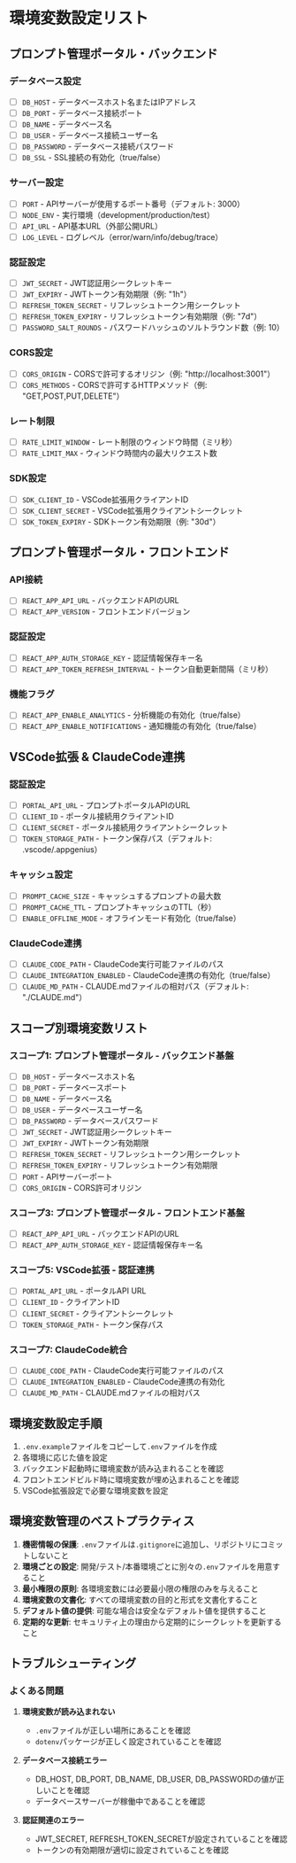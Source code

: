 # 環境変数設定リスト

## プロンプト管理ポータル・バックエンド

### データベース設定
- [ ] `DB_HOST` - データベースホスト名またはIPアドレス
- [ ] `DB_PORT` - データベース接続ポート
- [ ] `DB_NAME` - データベース名
- [ ] `DB_USER` - データベース接続ユーザー名
- [ ] `DB_PASSWORD` - データベース接続パスワード
- [ ] `DB_SSL` - SSL接続の有効化（true/false）

### サーバー設定
- [ ] `PORT` - APIサーバーが使用するポート番号（デフォルト: 3000）
- [ ] `NODE_ENV` - 実行環境（development/production/test）
- [ ] `API_URL` - API基本URL（外部公開URL）
- [ ] `LOG_LEVEL` - ログレベル（error/warn/info/debug/trace）

### 認証設定
- [ ] `JWT_SECRET` - JWT認証用シークレットキー
- [ ] `JWT_EXPIRY` - JWTトークン有効期限（例: "1h"）
- [ ] `REFRESH_TOKEN_SECRET` - リフレッシュトークン用シークレット
- [ ] `REFRESH_TOKEN_EXPIRY` - リフレッシュトークン有効期限（例: "7d"）
- [ ] `PASSWORD_SALT_ROUNDS` - パスワードハッシュのソルトラウンド数（例: 10）

### CORS設定
- [ ] `CORS_ORIGIN` - CORSで許可するオリジン（例: "http://localhost:3001"）
- [ ] `CORS_METHODS` - CORSで許可するHTTPメソッド（例: "GET,POST,PUT,DELETE"）

### レート制限
- [ ] `RATE_LIMIT_WINDOW` - レート制限のウィンドウ時間（ミリ秒）
- [ ] `RATE_LIMIT_MAX` - ウィンドウ時間内の最大リクエスト数

### SDK設定
- [ ] `SDK_CLIENT_ID` - VSCode拡張用クライアントID
- [ ] `SDK_CLIENT_SECRET` - VSCode拡張用クライアントシークレット
- [ ] `SDK_TOKEN_EXPIRY` - SDKトークン有効期限（例: "30d"）

## プロンプト管理ポータル・フロントエンド

### API接続
- [ ] `REACT_APP_API_URL` - バックエンドAPIのURL
- [ ] `REACT_APP_VERSION` - フロントエンドバージョン

### 認証設定
- [ ] `REACT_APP_AUTH_STORAGE_KEY` - 認証情報保存キー名
- [ ] `REACT_APP_TOKEN_REFRESH_INTERVAL` - トークン自動更新間隔（ミリ秒）

### 機能フラグ
- [ ] `REACT_APP_ENABLE_ANALYTICS` - 分析機能の有効化（true/false）
- [ ] `REACT_APP_ENABLE_NOTIFICATIONS` - 通知機能の有効化（true/false）

## VSCode拡張 & ClaudeCode連携

### 認証設定
- [ ] `PORTAL_API_URL` - プロンプトポータルAPIのURL
- [ ] `CLIENT_ID` - ポータル接続用クライアントID
- [ ] `CLIENT_SECRET` - ポータル接続用クライアントシークレット
- [ ] `TOKEN_STORAGE_PATH` - トークン保存パス（デフォルト: .vscode/.appgenius）

### キャッシュ設定
- [ ] `PROMPT_CACHE_SIZE` - キャッシュするプロンプトの最大数
- [ ] `PROMPT_CACHE_TTL` - プロンプトキャッシュのTTL（秒）
- [ ] `ENABLE_OFFLINE_MODE` - オフラインモード有効化（true/false）

### ClaudeCode連携
- [ ] `CLAUDE_CODE_PATH` - ClaudeCode実行可能ファイルのパス
- [ ] `CLAUDE_INTEGRATION_ENABLED` - ClaudeCode連携の有効化（true/false）
- [ ] `CLAUDE_MD_PATH` - CLAUDE.mdファイルの相対パス（デフォルト: "./CLAUDE.md"）

## スコープ別環境変数リスト

### スコープ1: プロンプト管理ポータル - バックエンド基盤
- [ ] `DB_HOST` - データベースホスト名
- [ ] `DB_PORT` - データベースポート
- [ ] `DB_NAME` - データベース名
- [ ] `DB_USER` - データベースユーザー名
- [ ] `DB_PASSWORD` - データベースパスワード
- [ ] `JWT_SECRET` - JWT認証用シークレットキー
- [ ] `JWT_EXPIRY` - JWTトークン有効期限
- [ ] `REFRESH_TOKEN_SECRET` - リフレッシュトークン用シークレット
- [ ] `REFRESH_TOKEN_EXPIRY` - リフレッシュトークン有効期限
- [ ] `PORT` - APIサーバーポート
- [ ] `CORS_ORIGIN` - CORS許可オリジン

### スコープ3: プロンプト管理ポータル - フロントエンド基盤
- [ ] `REACT_APP_API_URL` - バックエンドAPIのURL
- [ ] `REACT_APP_AUTH_STORAGE_KEY` - 認証情報保存キー名

### スコープ5: VSCode拡張 - 認証連携
- [ ] `PORTAL_API_URL` - ポータルAPI URL
- [ ] `CLIENT_ID` - クライアントID
- [ ] `CLIENT_SECRET` - クライアントシークレット
- [ ] `TOKEN_STORAGE_PATH` - トークン保存パス

### スコープ7: ClaudeCode統合
- [ ] `CLAUDE_CODE_PATH` - ClaudeCode実行可能ファイルのパス
- [ ] `CLAUDE_INTEGRATION_ENABLED` - ClaudeCode連携の有効化
- [ ] `CLAUDE_MD_PATH` - CLAUDE.mdファイルの相対パス

## 環境変数設定手順

1. `.env.example`ファイルをコピーして`.env`ファイルを作成
2. 各環境に応じた値を設定
3. バックエンド起動時に環境変数が読み込まれることを確認
4. フロントエンドビルド時に環境変数が埋め込まれることを確認
5. VSCode拡張設定で必要な環境変数を設定

## 環境変数管理のベストプラクティス

1. **機密情報の保護**: `.env`ファイルは`.gitignore`に追加し、リポジトリにコミットしないこと
2. **環境ごとの設定**: 開発/テスト/本番環境ごとに別々の`.env`ファイルを用意すること
3. **最小権限の原則**: 各環境変数には必要最小限の権限のみを与えること
4. **環境変数の文書化**: すべての環境変数の目的と形式を文書化すること
5. **デフォルト値の提供**: 可能な場合は安全なデフォルト値を提供すること
6. **定期的な更新**: セキュリティ上の理由から定期的にシークレットを更新すること

## トラブルシューティング

### よくある問題

1. **環境変数が読み込まれない**
   - `.env`ファイルが正しい場所にあることを確認
   - `dotenv`パッケージが正しく設定されていることを確認

2. **データベース接続エラー**
   - DB_HOST, DB_PORT, DB_NAME, DB_USER, DB_PASSWORDの値が正しいことを確認
   - データベースサーバーが稼働中であることを確認

3. **認証関連のエラー**
   - JWT_SECRET, REFRESH_TOKEN_SECRETが設定されていることを確認
   - トークンの有効期限が適切に設定されていることを確認